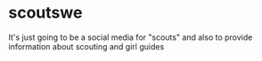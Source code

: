 # scoutswe
It's just going  to be a social media for "scouts" and also to provide information  about scouting  and girl guides
